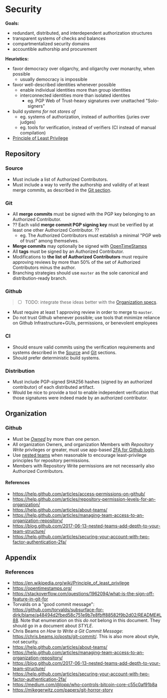 # Security

__Goals:__

- redundant, distributed, and interdependent authorization structures
- transparent systems of checks and balances
- compartmentalized security domains
- accountible authorship and procurement

__Heuristics:__

- favor democracy over oligarchy, and oligarchy over monarchy, when possible
  + usually democracy is impossible
- favor well-described identities whenever possible
  + enable individual identities more than group identities
  + interconnected identities more than isolated identites
    + eg. PGP Web of Trust-heavy signatures over unattached "Solo-signers"
- build _systems for_ not _stores of_
  + eg. systems of authorization, instead of authorities (juries over judges)
  + eg. tools for verification, instead of verifiers (CI instead of manual compilation)
- [Principle of Least Privilege]( https://en.wikipedia.org/wiki/Principle_of_least_privilege )

## Repository

### Source

- Must include a list of Authorized Contributors.
- Must include a way to verify the authorship and validity of at least merge commits, as described in the [Git section](#Git).

### Git

- All __merge commits__ must be signed with the PGP key belonging to an Authorized Contributor.
- ?? Each valid __merge commit PGP signing key__ must be verified by at least one other Authorized Contributor. ??
  - eg. The Authorized Contributors must establish a minimal "PGP web of trust" among themselves.
- __Merge commits__ may optionally be signed with [OpenTimeStamps](https://opentimestamps.org/)
- All __tags__ must be signed by an Authorized Contributor.
- Modifications to __the list of Authorized Contributors__ must require approving reviews by more than 50% of the set of Authorized Contributors minus the author.
- Branching strategies should use `master` as the sole canonical and distribution-ready branch.

### Github

> - [ ] TODO: integrate these ideas better with the [Organization specs](#Organization).

- Must require at least 1 approving review in order to merge to `master`.
- Do not trust Github whenever possible; use tools that minimize reliance on Github Infrastructure+GUIs, permissions, or benevolent employees

### CI

- Should ensure valid commits using the verification requirements and systems described in the [Source](#Source) and [Git](#Git) sections.
- Should prefer deterministic build systems.

### Distribution

- Must include PGP-signed SHA256 hashes (signed by an authorized contributor) of each distributed artifact.
- Would be nice to provide a tool to enable independent verification that those signatures were indeed made by an authorized contributor.

## Organization

### Github

- Must be [_Owned_](https://help.github.com/articles/access-permissions-on-github/) by more than one person.
- All organization Owners, and organization Members with _Repository Write_ privileges or greater, must use app-based [2FA for Github login](https://help.github.com/articles/securing-your-account-with-two-factor-authentication-2fa/).
- Use [nested teams](https://blog.github.com/2017-06-13-nested-teams-add-depth-to-your-team-structure/) when reasonable to encourage least-privilege principles for repository permissions.
- Members with Repository Write permissions are not necessarily also Authorized Contributors.

#### References

- https://help.github.com/articles/access-permissions-on-github/
- https://help.github.com/articles/repository-permission-levels-for-an-organization/
- https://help.github.com/articles/about-teams/
- https://help.github.com/articles/managing-team-access-to-an-organization-repository/
- https://blog.github.com/2017-06-13-nested-teams-add-depth-to-your-team-structure/
- https://help.github.com/articles/securing-your-account-with-two-factor-authentication-2fa/

## Appendix

### References

- https://en.wikipedia.org/wiki/Principle_of_least_privilege 
- https://opentimestamps.org/
- https://stackoverflow.com/questions/1962094/what-is-the-sign-off-feature-in-git-for
- Torvalds on a "good commit message": https://github.com/torvalds/subsurface-for-dirk/blame/a48494d2fbed58c751e9b7e8fbff88582f9b2d02/README#L88. Note that enumeration on this _do not_ belong in this document. They should go in a document about _STYLE_.
- Chris Beams on _How to Write a Git Commit Message_: https://chris.beams.io/posts/git-commit/. This is also more about style, not security.
- https://help.github.com/articles/about-teams/
- https://help.github.com/articles/managing-team-access-to-an-organization-repository/
- https://blog.github.com/2017-06-13-nested-teams-add-depth-to-your-team-structure/
- https://help.github.com/articles/securing-your-account-with-two-factor-authentication-2fa/
- https://medium.com/@lopp/who-controls-bitcoin-core-c55c0af91b8a
- https://mikegerwitz.com/papers/git-horror-story

